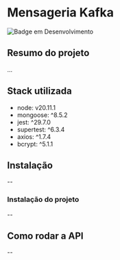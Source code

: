 # Mensageria Kafka

![Badge em Desenvolvimento](http://img.shields.io/static/v1?label=STATUS&message=EM%20DESENVOLVIMENTO&color=GREEN)

## Resumo do projeto

...

## Stack utilizada

- node: v20.11.1
- mongoose: ^8.5.2
- jest: ^29.7.0
- supertest: ^6.3.4
- axios: ^1.7.4
- bcrypt: ^5.1.1

## Instalação

--

### Instalação do projeto

--

## Como rodar a API

--
